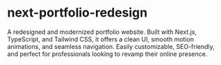# next-portfolio-redesign
A redesigned and modernized portfolio website. Built with Next.js, TypeScript, and Tailwind CSS, it offers a clean UI, smooth motion animations, and seamless navigation. Easily customizable, SEO-friendly, and perfect for professionals looking to revamp their online presence.
